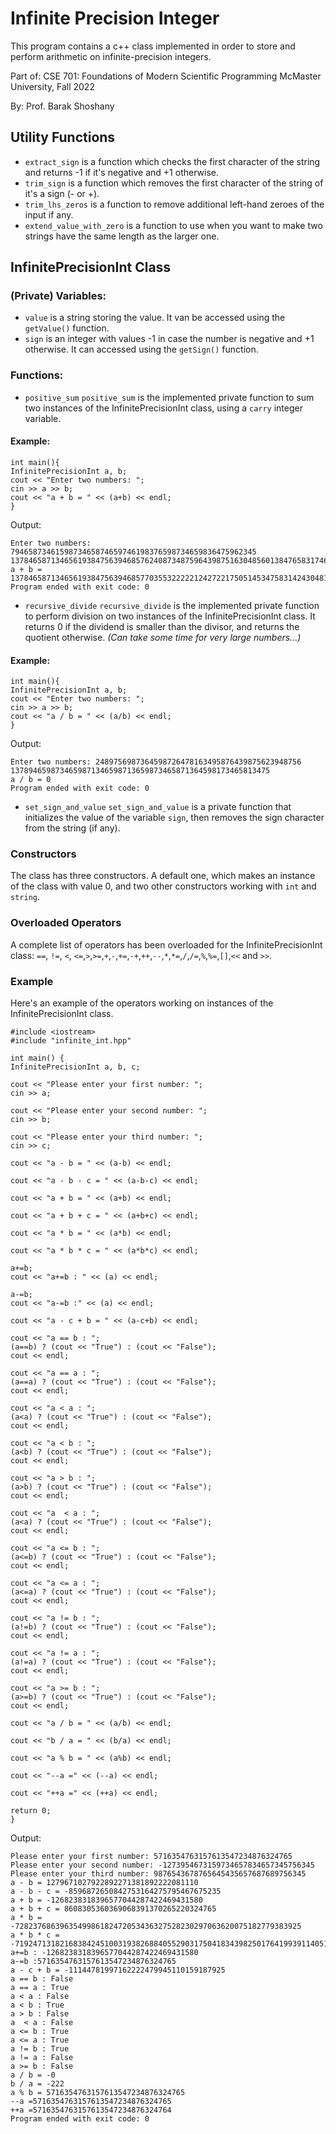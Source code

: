 # Infinite Precision Integer

This program contains a c++ class implemented in order to store and perform arithmetic on infinite-precision integers.

Part of:
CSE 701:
Foundations of Modern Scientific Programming
McMaster University, Fall 2022

By: Prof. Barak Shoshany

## Utility Functions

- ```extract_sign``` is a function which checks the first character of the string and returns -1 if it's negative and +1 otherwise.
- ```trim_sign``` is a function which removes the first character of the string of it's a sign (- or +).
- ```trim_lhs_zeros``` is a function to remove additional left-hand zeroes of the input if any.
- ```extend_value_with_zero``` is a function to use when you want to make two strings have the same length as the larger one. 

## InfinitePrecisionInt Class

### (Private) Variables:
- ```value``` is a string storing the value. It van be accessed using the ```getValue()``` function. 
- ```sign``` is an integer with values -1 in case the number is negative and +1 otherwise. It can accessed using the ```getSign()``` function.

### Functions:

-  ```positive_sum``` 
```positive_sum``` is  the implemented private function to sum two instances of the InfinitePrecisionInt class, using a ```carry```  integer variable. 
#### Example:
```
int main(){
InfinitePrecisionInt a, b;
cout << "Enter two numbers: ";
cin >> a >> b;
cout << "a + b = " << (a+b) << endl;
}
```
Output:
```
Enter two numbers: 7946587346159873465874659746198376598734659836475962345
13784658713465619384756394685762408734875964398751630485601384765831746598731465983465
a + b = 13784658713465619384756394685770355322222124272217505145347583142430481258567941945810
Program ended with exit code: 0
```
- ```recursive_divide``` 
```recursive_divide``` is the implemented private function to perform division on two instances of the InfinitePrecisionInt class. It returns 0 if the dividend is smaller than the divisor, and returns the quotient otherwise. *(Can take some time for very large numbers...)*

#### Example:
```
int main(){
InfinitePrecisionInt a, b;
cout << "Enter two numbers: ";
cin >> a >> b;
cout << "a / b = " << (a/b) << endl;   
}
```
Output:
```
Enter two numbers: 2489756987364598726478163495876439875623948756
1378946598734659871346598713659873465871364598173465813475
a / b = 0
Program ended with exit code: 0
```
- ```set_sign_and_value```
```set_sign_and_value``` is a private function that initializes the value of the variable ```sign```, then removes the sign character from the string (if any). 

### Constructors 
The class has three constructors. A default one, which makes an instance of the class with value 0, and two other constructors working with ```int``` and ```string```.

### Overloaded Operators
A complete list of operators has been overloaded for the InfinitePrecisionInt class: ```==```, ```!=```, ```<```, ```<=```,```>```,```>=```,```+```,```-```,```+=```,```-+```,```++```,```--```,```*```,```*=```,```/```,```/=```,```%```,```%=```,```[]```,```<<``` and ```>>```.
### Example
Here's an example of the operators working on instances of the InfinitePrecisionInt class.
```
#include <iostream>
#include "infinite_int.hpp"

int main() {
InfinitePrecisionInt a, b, c;

cout << "Please enter your first number: ";
cin >> a;

cout << "Please enter your second number: ";
cin >> b;

cout << "Please enter your third number: ";
cin >> c;

cout << "a - b = " << (a-b) << endl;

cout << "a - b - c = " << (a-b-c) << endl;

cout << "a + b = " << (a+b) << endl;

cout << "a + b + c = " << (a+b+c) << endl;

cout << "a * b = " << (a*b) << endl;

cout << "a * b * c = " << (a*b*c) << endl;

a+=b;
cout << "a+=b : " << (a) << endl;

a-=b;
cout << "a-=b :" << (a) << endl;

cout << "a - c + b = " << (a-c+b) << endl;

cout << "a == b : ";
(a==b) ? (cout << "True") : (cout << "False");
cout << endl;

cout << "a == a : ";
(a==a) ? (cout << "True") : (cout << "False");
cout << endl;

cout << "a < a : ";
(a<a) ? (cout << "True") : (cout << "False");
cout << endl;

cout << "a < b : ";
(a<b) ? (cout << "True") : (cout << "False");
cout << endl;

cout << "a > b : ";
(a>b) ? (cout << "True") : (cout << "False");
cout << endl;

cout << "a  < a : ";
(a<a) ? (cout << "True") : (cout << "False");
cout << endl;

cout << "a <= b : ";
(a<=b) ? (cout << "True") : (cout << "False");
cout << endl;

cout << "a <= a : ";
(a<=a) ? (cout << "True") : (cout << "False");
cout << endl;

cout << "a != b : ";
(a!=b) ? (cout << "True") : (cout << "False");
cout << endl;

cout << "a != a : ";
(a!=a) ? (cout << "True") : (cout << "False");
cout << endl;

cout << "a >= b : ";
(a>=b) ? (cout << "True") : (cout << "False");
cout << endl;

cout << "a / b = " << (a/b) << endl;

cout << "b / a = " << (b/a) << endl;

cout << "a % b = " << (a%b) << endl;

cout << "--a =" << (--a) << endl;

cout << "++a =" << (++a) << endl;

return 0;
}
```
Output:
```
Please enter your first number: 5716354763157613547234876324765
Please enter your second number: -1273954673159734657834657345756345
Please enter your third number: 9876543678765645435657687689756345
a - b = 1279671027922892271381892222081110
a - b - c = -8596872650842753164275795467675235
a + b = -1268238318396577044287422469431580
a + b + c = 8608305360369068391370265220324765
a * b = -7282376863963549986182472053436327528230297063620075182779383925
a * b * c = -71924713182168384245100319382688405529031750418343982501764199391140519317840783749596272459754125
a+=b : -1268238318396577044287422469431580
a-=b :5716354763157613547234876324765
a - c + b = -11144781997162222479945110159187925
a == b : False
a == a : True
a < a : False
a < b : True
a > b : False
a  < a : False
a <= b : True
a <= a : True
a != b : True
a != a : False
a >= b : False
a / b = -0
b / a = -222
a % b = 5716354763157613547234876324765
--a =5716354763157613547234876324765
++a =5716354763157613547234876324764
Program ended with exit code: 0
```
